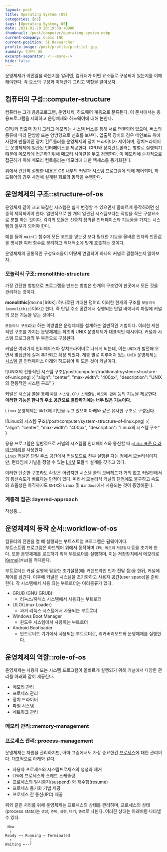 ```yaml
---
layout: post
title: Operating System (OS)
categories: [os]
tags: [Operating System, OS]
date: 2021-01-20 20:19:30 +0900
thumbnail: /post/computer/operating-system.webp
current-company: Cubic INC
current-position: SI Researcher
profile-image: /post/profile/profile1.jpg
summary: 컴퓨터 OS
excerpt-separator: <!--more-->
hide: false
---
```

운영체제가 어떤일을 하는지를 알려면, 컴퓨터가 어떤 요소들로 구성되어 있는지를 이해 해야한다.
각 요소의 구성과 이해관계 그리고 역할을 알아보자.
<!--more-->

## 컴퓨터의 구성::computer-structure

컴퓨터는 크게 응용프로그램, 운영체제, 하드웨어 계층으로 분류된다.
이 문서에서는 응용프로그램을 제외하고 운영체제와 하드웨어에 대해 논한다.

[CPU](/wiki/central-processing-unit)와 [입출력 장치]() 그리고 [메모리]()는 [시스템 버스]()를 통해 서로 연결되어 있으며, 버스의 종류에 따라 단방향 또는 양방향으로 신호를 보낸다.
입출력 장치의 경우 메인보드 위에 사전에 만들어진 장치 컨트롤러를 운영체제의 장치 드라이버가 제어하며, 장치드라이버는 운영체제에 일관된 인터페이스를 제공한다.
CPU와 장치컨트롤러는 병렬로 실행되기 떄문에 메모리에 접근하기위해 메모리 사이클을 두고 경쟁한다. 이 메모리에 순차적으로 접근하기 위해 메모리 컨트롤러는 메모리에 대한 액세스를 동기화한다.


위에서 간단히 설명한 내용은 OS 내부의 커널과 시스템 프로그램에 의해 제어되며, 하드웨어의 경우 사전에 설계된 회로의 동작을 수행한다.

## 운영체제의 구조::structure-of-os

운영체제 같이 크고 복잡한 시스템은 쉽게 변경할 수 있으면서 올바르게 동작하려면 신중히 제작되어야 한다.
일반적으로 한 개의 일관된 시스템보다는 작업을 작은 구성요소로 분할 하는 것이다. 각각의 모듈은 신중히 정의된 인터페이스와 기능들을 가지는 시스템의 일부가 되어야 한다.  

예를 들어 `main()` 함수에 모든 코드를 넣는것 보다 필요한 기능을 올바른 인자와 반환값을 명시한 여러 함수로 분리하고 적재적소에 맞게 호출하는 것이다.  

운영체제의 공통적인 구성요소들이 어떻게 연결되어 하나의 커널로 결합하는지 알아보자.

### 모놀리식 구조::monolithic-structure

가장 간단한 방법으로 프로그램을 만드는 방법은 한개의 구조없이 한곳에서 모든 것을 관리하는 것이다.

**monolithic**[mɑ:nə│lɪθɪk]: 하나로된 거대한 덩어리
이러한 한개의 구조를 `모놀리식 (monolithic)`이라고 한다. 즉 단일 주소 공간에서 실행되는 단일 바이너리 파일에 커널의 모든 기능을 넣는 것이다.

`모놀리식 구조`라고 하는 이방법은 운영체제를 설계하는 일반적인 기법이다. 이러한 제한적인 구조를 가지는 운영체제는 최초의 UNIX 운영체제가 대표적인 예시이다.
커널과 시스템 프로그램의 두 부분으로 구성된다.

커널은 여러가지 인터페이스아 장치드라이버로 나뉘게 되는데, 이는 `UNIX`가 발전해 오면서 몇십년에 걸쳐 추가되고 확장 되었다.
계층 별로 이루어져 있는 `UNIX` 운영체제는 [시스템 콜](/wiki/system-call) 인터페이스 아래와 하드웨어 위 모든 것이 커널이다. 

![UNIX의 전통적인 시스템 구조(/post/computer/traditional-system-structure-of-unix.png)
:{ "align": "center", "max-width": "400px", "description": "UNIX의 전통적인 시스템 구조" }

커널은 시스템 콜을 통해 `파일 시스템`, `CPU 스케줄링`, `메모리 관리` 등의 기능을 제공한다. **이러한 기능은 한나의 주소 공간으로 결합하기에는 너무 많은 기능이다.**

`Linux` 운영체제는  `UNIX`에 기반을 두고 있으며 아래와 같은 유사한 구조로 구성된다.

![Linux의 시스템 구조(/post/computer/system-structure-of-linux.png)
:{ "align": "center", "max-width": "400px", "description": "Linux의 시스템 구조" }

응용 프로그램은 일반적으로 커널의 시스템콜 인터페이스와 통신할 때 [`glibc` 표준 C 라이브러리](/wiki/system-call#api-and-system-call)를 사용한다.  
`Linux` 커널은 단일 주소 공간에서 커널모드로 전부 실행된 다는 점에서 모놀리식이지만, 런타임에 커널을 정할 수 있는 [LKM]() 모듈식 설계를 갖추고 있다.

이러한 단순한 구조라도 확장은 어렵지만 시스템 콜의 오버헤드가 거의 없고 커널안에서의 통신속도가 빠르다는 단점이 있다.
따라서 모놀리식 커널의 단점에도 불구하고 속도와 효율성은 아직까지도 `UNIX`와 `Linux` 및 `Windows`에서 사용되는 것이 증명해준다.


### 계층적 접근::layered-approach

작성중...




## 운영체제의 동작 순서::workflow-of-os

컴퓨터의 전원을 켤 때 실행되는 부트스트랩 프로그램은 펌웨어이다.  
부트스트랩 프로그램은 하드웨어 위에서 동작하며 `CPU`, `메모리` `저장장치` 등을 초기화 한다. 또한 운영체제를 로드하기 위해 부트로더를 실행하며, 이는 저장장치에서 메모리로 [Kernel]()(`커널`)을 적재한다.

부트로더는 커널 실행에 필요한 초기설정(예: 커맨드라인 인자 전달 등)을 한뒤, 커널에 제어를 넘긴다. 이후에 커널은 시스템을 초기화하고 사용자 공간(user space)을 준비한다.
각 시스템에서 사용 되는 부트로더는 여러종류가 있다.

* GRUB (GNU GRUB):
  * 리눅스/유닉스 시스템에서 사용되는 부트로더
* LILO(Linux Loader)
  * 과거 리눅스 시스템에서 사용되는 부트로더
* Windows Boot Manager
  * 윈도우 시스템에서 사용하는 부트로더
* Android Bootloader
  * 안드로이드 기기에서 사용되는 부트로더로, 리커버리모드와 운영체제를 실행한다.

## 운영체제의 역할::role-of-os

운영체제는 사용자 또는 시스템 프로그램이 올바르게 실행되기 위해 커널에서 다양한 관리를 아래와 같이 제공한다.

* 메모리 관리
* 프로세스 관리
* 장치 드라이버
* 파일 시스템
* 네트워크 관리

### 메모리 관리::memory-management

### 프로세스 관리::process-management

운영체제는 자원을 관리하지만, 아마 그중에서도 가장 중요한건 [프로세스]()에 대한 관리이다. 대표적으로 아래와 같다.

* 사용자 프로세스와 시스템프로세스의 생성과 제거
* `CPU`에 프로세스와 스레드 스케줄링
* 프로세스의 일시중지(suspend) 와 재수행(resume)
* 프로세스 동기화 기법 제공
* 프로세스 간 통신(IPC) 제공

위와 같은 처리를 위해 운영체제는 프로세스의 상태를 관리하며, 프로세스의 상태(process stats)는 `생성`, `준비`, `실행`, `대기`, `종료`로 나뉜다.
이러한 상태는 아래처럼 나타낼 수 있다.
```
 New
  ↓
Ready ←→ Running → Terminated
  ↑        ┆
Waiting ←--╯
```
